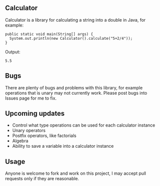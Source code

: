 ## Calculator
Calculator is a library for calculating a string into a double in Java, for example:
```
public static void main(String[] args) {
  System.out.println(new Calculator().calculate("5+2/4"));
}
```
Output:
```
5.5
```

## Bugs
There are plenty of bugs and problems with this library, for example operations that is unary may not currently work.
Please post bugs into Issues page for me to fix.

## Upcoming updates
- Control what type operations can be used for each calculator instance
- Unary operators
- Postfix operators, like factorials
- Algebra
- Ability to save a variable into a calculator instance

## Usage
Anyone is welcome to fork and work on this project, I may accept pull requests only if they are reasonable.
